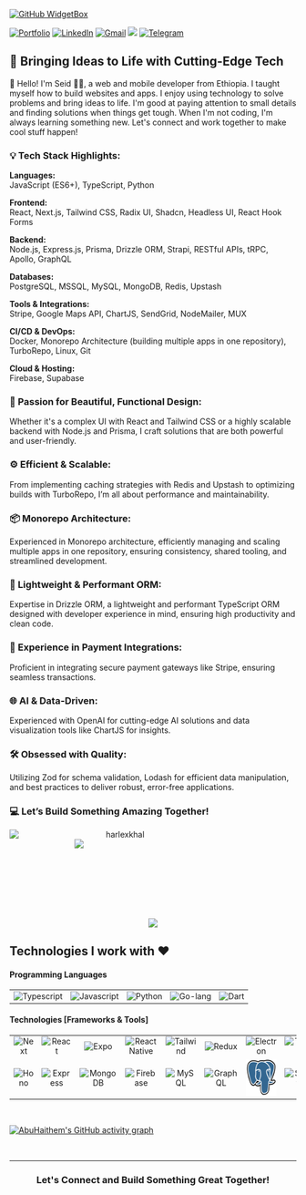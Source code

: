 [![GitHub WidgetBox](https://github-widgetbox.vercel.app/api/profile?username=Abuhaithem&data=followers,repositories,stars,commits&theme=viridescent)](https://github.com/Abuhaithem)

<div align="left" width="100%" height="100%">

[![Portfolio](https://img.shields.io/badge/Portfolio-%23000000.svg?style=for-the-badge&logo=About.me&logoColor=white)](http://seid-muhammed.vercel.app)
[![LinkedIn](https://img.shields.io/badge/linkedin-%230077B5.svg?style=for-the-badge&logo=linkedin&logoColor=white)](https://www.linkedin.com/in/seid-muhammed/)
[![Gmail](https://img.shields.io/badge/%20-Send%20Mail-black?color=14171A&labelColor=ef5350&logo=gmail&logoColor=ffffff&style=for-the-badge)](mailto:AbuhaithemAlthry@gmail.com)
![](https://komarev.com/ghpvc/?username=Abuhaithem&color=brightgreen&style=for-the-badge)
[![Telegram](https://img.shields.io/badge/Telegram-%231877F2.svg?style=for-the-badge&logo=Telegram&logoColor=white)](https://t.me/AbuHaithem)

</div>

## 🎯 Bringing Ideas to Life with Cutting-Edge Tech

 👋 Hello! I'm Seid 💇‍♂️, a web and mobile developer from Ethiopia. I taught myself how to build websites and apps. I enjoy using technology to solve problems and bring ideas to life. I'm good at paying attention to small details and finding solutions when things get tough. When I'm not coding, I'm always learning something new. Let's connect and work together to make cool stuff happen!

### 💡 Tech Stack Highlights:

**Languages:**  
JavaScript (ES6+), TypeScript, Python

**Frontend:**  
React, Next.js, Tailwind CSS, Radix UI, Shadcn, Headless UI, React Hook Forms

**Backend:**  
Node.js, Express.js, Prisma, Drizzle ORM, Strapi, RESTful APIs, tRPC, Apollo, GraphQL

**Databases:**  
PostgreSQL, MSSQL, MySQL, MongoDB, Redis, Upstash

**Tools & Integrations:**  
Stripe, Google Maps API, ChartJS, SendGrid, NodeMailer, MUX

**CI/CD & DevOps:**  
Docker, Monorepo Architecture (building multiple apps in one repository), TurboRepo, Linux, Git

**Cloud & Hosting:**  
Firebase, Supabase



### 🎨 Passion for Beautiful, Functional Design:
Whether it's a complex UI with React and Tailwind CSS or a highly scalable backend with Node.js and Prisma, I craft solutions that are both powerful and user-friendly.



### ⚙️ Efficient & Scalable:
From implementing caching strategies with Redis and Upstash to optimizing builds with TurboRepo, I’m all about performance and maintainability.



### 📦 Monorepo Architecture:
Experienced in Monorepo architecture, efficiently managing and scaling multiple apps in one repository, ensuring consistency, shared tooling, and streamlined development.



### 🌟 Lightweight & Performant ORM:
Expertise in Drizzle ORM, a lightweight and performant TypeScript ORM designed with developer experience in mind, ensuring high productivity and clean code.



### 🎯 Experience in Payment Integrations:
Proficient in integrating secure payment gateways like Stripe, ensuring seamless transactions.



### 🌐 AI & Data-Driven:
Experienced with OpenAI for cutting-edge AI solutions and data visualization tools like ChartJS for insights.



### 🛠️ Obsessed with Quality:
Utilizing Zod for schema validation, Lodash for efficient data manipulation, and best practices to deliver robust, error-free applications.



### 💻 Let’s Build Something Amazing Together!


<p align=center>
  <div align=center>
    <a href="https://github.com/denvercoder1/github-readme-streak-stats" title="Go to Source">
      <img align="left" width=390 src="http://github-readme-streak-stats.herokuapp.com?user=abuhaithem&theme=github-dark&hide_border=true&date_format=j%20M%5B%20Y%5D" alt="harlexkhal" />
    </a>
    <a href="https://github.com/anuraghazra/github-readme-stats" title="Go to Source">
      <img align="right" width=390 src="https://github-readme-stats.vercel.app/api?username=abuhaithem&show_icons=true&theme=onedark&border_color=61dafb&hide_border=true&count_private=true" />
    </a>
  </div>
  <br><br><br><br><br><br><br><br><br>
  <div align=center>
    <a href="https://github.com/anuraghazra/github-readme-stats">
      <img width=325 align="center" src="https://github-readme-stats.vercel.app/api/top-langs/?username=abuhaithem&title_color=61dafb&text_color=ffffff&icon_color=61dafb&bg_color=20232a&layout=compact&border_color=61dafb&hide_border=true&hide=html,css,scss&count_private=true&langs_count=8" />
    </a>
  </div>
 
</p>


<h2>Technologies I work with ❤️</h2>

<h4>Programming Languages</h4>
 
<table width="100%" height="100%">
  <tr>
    <td align="center">
      <img alt="Typescript" height=64px src="https://cdn.worldvectorlogo.com/logos/typescript.svg">
    </td>
    <td align="center">
      <img alt="Javascript" height=64px src="https://cdn.worldvectorlogo.com/logos/logo-javascript.svg">
    </td>
    <td align="center">
      <img alt="Python" height=64px src="https://cdn.worldvectorlogo.com/logos/python-5.svg">
    </td>
    <td align="center">
      <img alt="Go-lang" height=64px src="https://cdn.worldvectorlogo.com/logos/golang-1.svg">
    </td>
    <td align="center">
      <img alt="Dart" height=64px src="https://cdn.worldvectorlogo.com/logos/dart.svg">
    </td>
  </tr>
</table>

<h4>Technologies [Frameworks & Tools]</h4>

<table>
   <tr>
     <td align="center">
      <img alt="Next" width=64px src="https://github.com/user-attachments/assets/c5c8b585-6aa8-4152-af73-5f8000e48a8f">
     </td>
     <td align="center">
      <img alt="React" height=64px src="https://cdn.worldvectorlogo.com/logos/react-2.svg">
    </td>
    <td align="center">
      <img alt="Expo" height=64px src="https://cdn.worldvectorlogo.com/logos/expo-1.svg">
    </td>
    <td align="center">
      <img alt="React Native" height=64px src="https://cdn.worldvectorlogo.com/logos/react-native-1.svg">
    </td>
    <td align="center">
      <img alt="Tailwind" height=64px src="https://cdn.worldvectorlogo.com/logos/tailwindcss.svg">
    </td>
    <td align="center">
      <img alt="Redux" height=64px src="https://cdn.worldvectorlogo.com/logos/redux.svg">
    </td>
    <td align="center">
      <img alt="Electron" height=64px src="https://cdn.worldvectorlogo.com/logos/electron-1.svg">
    </td>
    <td align="center">
      <img alt="Telegraf" height=64px src="https://telegraf.js.org/media/logo.svg">
    </td>
    <td align="center">
      <img alt="Django" height=64px src="https://cdn.worldvectorlogo.com/logos/django.svg">
    </td>
    <td align="center">
      <img alt="Shadcn" height=64px src="https://pbs.twimg.com/media/FxoIFVgagAE-gqB?format=png&name=4096x4096">
    </td>
   </tr>
   <tr>
     <td align="center">
      <img alt="Hono" height=64px src="https://seeklogo.com/images/H/hono-logo-85A5D1206D-seeklogo.com.png">
    </td>
    <td align="center">
      <img alt="Express" height=64px src="https://adware-technologies.s3.amazonaws.com/uploads/technology/thumbnail/20/express-js.png">
    </td>
    <td align="center">
      <img alt="MongoDB" height=64px src="https://cdn.worldvectorlogo.com/logos/mongodb-icon-1.svg">
    </td>
    <td align="center">
      <img alt="Firebase" height=64px src="https://cdn.worldvectorlogo.com/logos/firebase-1.svg">
    </td>
    <td align="center">
      <img alt="MySQL" height=64px src="https://brandslogos.com/wp-content/uploads/thumbs/mysql-logo-vector-1.svg">
    </td>
    <td align="center">
      <img alt="GraphQL" height=64px src="https://cdn.worldvectorlogo.com/logos/graphql-logo-2.svg">
    </td>
    <td align="center">
      <img alt="PostgreSQL" height=64px src="https://github.com/devicons/devicon/blob/master/icons/postgresql/postgresql-original.svg">
    </td>
    <td align="center">
      <img alt="Socket.io" height=64px src="https://cdn.worldvectorlogo.com/logos/socket-io.svg">
    </td>
    <td align="center">
      <img alt="TurboRepo" width=64px src="https://github.com/user-attachments/assets/ff7445de-cc66-4337-9861-e1973c91a87a">
    </td>
    <td align="center">
      <img alt="ChatGPT" height=64px src="https://cdn.worldvectorlogo.com/logos/chatgpt-4.svg">
    </td>
   </tr>
</table>

<br>

[![AbuHaithem's GitHub activity graph](https://github-readme-activity-graph.vercel.app/graph?username=Abuhaithem&theme=github-compact)](https://github.com/Abuhaithem/github-readme-activity-graph)

<br>


---
<h3 align="center">Let's Connect and Build Something Great Together!</h3>
